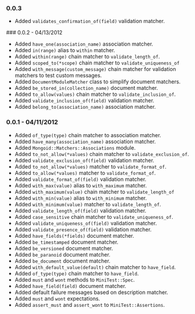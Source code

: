 ### 0.0.3

+ Added `validates_confirmation_of(field)` validation matcher.

### 0.0.2 - 04/13/2012

+ Added `have_one(association_name)` association matcher.
+ Added `in(range)` alias to `within` matcher.
+ Added `within(range)` chain matcher to `validate_length_of`.
+ Added `scoped_to(*scope)` chain matcher to `validate_uniqueness_of`
+ Added `with_message(custom_message)` chain matcher for validation matchers to test custom messages.
+ Added `DocumentModuleMatcher` class to simplify document matchers.
+ Added `be_stored_in(collection_name)` document matcher.
+ Added `to_allow(values)` chain matcher to `validate_inclusion_of`.
+ Added `validate_inclusion_of(field)` validation matcher.
+ Added `belong_to(association_name)` association matcher.

### 0.0.1 - 04/11/2012

+ Added `of_type(type)` chain matcher to association matcher.
+ Added `have_many(association_name)` association matcher.
+ Added `Mongoid::Matchers::Associations` module.
+ Added `to_not_allow(*values)` chain matcher to `validate_exclusion_of`.
+ Added `validate_exclusion_of(field)` validation matcher.
+ Added `to_not_allow(*values)` matcher to `validate_format_of`.
+ Added `to_allow(*values)` matcher to `validate_format_of`.
+ Added `validate_format_of(field)` validation matcher.
+ Added `with_max(value)` alias to `with_maximum` matcher.
+ Added `with_maximum(value)` chain matcher to `validate_length_of`
+ Added `with_min(value)` alias to `with_minimum` matcher.
+ Added `with_minimum(value)` matcher to `validate_length_of`.
+ Added `validate_length_of(field)` validation matcher.
+ Added `case_sensitive` chain matcher to `validate_uniqueness_of`.
+ Added `validate_uniqueness_of(field)` validation matcher.
+ Added `validate_presence_of(field)` validation matcher.
+ Added `have_fields(*fields)` document matcher.
+ Added `be_timestamped` document matcher.
+ Added `be_versioned` document matcher.
+ Added `be_paranoid` document matcher.
+ Added `be_document` document matcher.
+ Added `with_default_value(default)` chain matcher to `have_field`.
+ Added `of_type(type)` chain matcher to `have_field`.
+ Added `must` and `wont` methods to `MiniTest::Spec`.
+ Added `have_field(field)` document matcher.
+ Added default failure messages based on description matcher.
+ Added `must` and `wont` expectations.
+ Added `assert_must` and `assert_wont` to `MiniTest::Assertions`.
